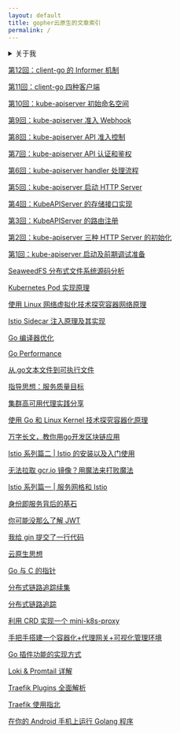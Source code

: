 ```yaml
---
layout: default
title: gopher云原生的文章索引
permalink: /
---
```


<details>

<summary>关于我</summary><br>

<ul>
  <li>Email ：<a href="mailto:zoujh99@qq.com">zoujh99@qq.com</a></li>
  <li>GitHub ：<a href="https://github.com/togettoyou">https://github.com/togettoyou</a></li>
  <li>微信公众号 ：gopher云原生</li>
</ul>

<p><img src="https://user-images.githubusercontent.com/55381228/224645371-85fa0552-108b-4648-8dc8-79663c09fd34.png" width="300px" /></p>

</details><p></p>

[第12回：client-go 的 Informer 机制](https://mp.weixin.qq.com/s/zWEwwNcKBNiC01kmVZbj8Q)

[第11回：client-go 四种客户端](https://mp.weixin.qq.com/s/WHRVAVARxnWqU47Y9ydcrA)

[第10回：kube-apiserver 初始命名空间](https://mp.weixin.qq.com/s/LeReUQqYbAnC3xxcdiHG_w)

[第9回：kube-apiserver 准入 Webhook](https://mp.weixin.qq.com/s/uFrxQOX4C8SFH01Ys2H8Wg)

[第8回：kube-apiserver API 准入控制](https://mp.weixin.qq.com/s/tosna4E1DV5VriP0IkMqgQ)

[第7回：kube-apiserver API 认证和鉴权](https://mp.weixin.qq.com/s/H61V0hmWZTt7tFDL-vXG2Q)

[第6回：kube-apiserver handler 处理流程](https://mp.weixin.qq.com/s/irzVgyCguwJUfOcoM4jUPg)

[第5回：kube-apiserver 启动 HTTP Server](https://mp.weixin.qq.com/s/r61a2Jg7IgPqgZme05VUwQ)

[第4回：KubeAPIServer 的存储接口实现](https://mp.weixin.qq.com/s/L0DI_w-dVWxiHoSBnPUUtg)

[第3回：KubeAPIServer 的路由注册](https://mp.weixin.qq.com/s/mbbNEnx_yhJKlzu3TvLh4A)

[第2回：kube-apiserver 三种 HTTP Server 的初始化](https://mp.weixin.qq.com/s/q5lS_NJrCzZ3EtCGUEXpBw)

[第1回：kube-apiserver 启动及前期调试准备](https://mp.weixin.qq.com/s/eSFkynovoluCLqhNUxR2uw)

[SeaweedFS 分布式文件系统源码分析](https://mp.weixin.qq.com/s/apkJ1fG7jwdlC6D4KH0Dkw)

[Kubernetes Pod 实现原理](https://mp.weixin.qq.com/s/b8Ohs8Z-HRMajAas1GkTvg)

[使用 Linux 网络虚拟化技术探究容器网络原理](https://mp.weixin.qq.com/s/aXotIih1RkpyDTaokJjGPw)

[Istio Sidecar 注入原理及其实现](https://mp.weixin.qq.com/s/XABVBH29GQX2ABdfIlKrnw)

[Go 编译器优化](https://mp.weixin.qq.com/s/eWM9AvG1qXnMWF4qIwhnVQ)

[Go Performance](https://mp.weixin.qq.com/s/mTHBJrseyWmEBxgPaqQJtw)

[从.go文本文件到可执行文件](https://mp.weixin.qq.com/s/V5wAZcTbunU3HdS1xaWavQ)

[指导思想：服务质量目标](https://mp.weixin.qq.com/s/BmiS_lQqnZwhFmQDJMWtYA)

[集群高可用代理实践分享](https://mp.weixin.qq.com/s/ldw-TroDklazh04aiLVwoA)

[使用 Go 和 Linux Kernel 技术探究容器化原理](https://mp.weixin.qq.com/s/BBIrbdPd0uRafEy81WYq2g)

[万字长文，教你用go开发区块链应用](https://mp.weixin.qq.com/s/yDmGwfRjXxDJfgv1d0p3Ig)

[Istio 系列篇二 \| Istio 的安装以及入门使用](https://mp.weixin.qq.com/s/DqZkK8in4XXUTMen16K1hg)

[无法拉取 gcr.io 镜像？用魔法来打败魔法](https://mp.weixin.qq.com/s/Vt0FRTx1PsoYFdLa0QZzWw)

[Istio 系列篇一 \| 服务网格和 Istio](https://mp.weixin.qq.com/s/gJA0sgNPwY95H8vyjjCIUw)

[身份即服务背后的基石](https://mp.weixin.qq.com/s/gbHCVlwzu29JJN9wInaW0Q)

[你可能没那么了解 JWT](https://mp.weixin.qq.com/s/BAv62gfVMpriJNWdPcbPuw)

[我给 gin 提交了一行代码](https://mp.weixin.qq.com/s/LoY0n1BV3vomoeBEpfGX9w)

[云原生思想](https://mp.weixin.qq.com/s/H__pRS844SJSPiYfCqzozA)

[Go 与 C 的指针](https://mp.weixin.qq.com/s/7vrAXh3frbMT_qzUo4deKw)

[分布式链路追踪续集](https://mp.weixin.qq.com/s/lriEqTo6-f8Kn1yXeGyP5Q)

[分布式链路追踪](https://mp.weixin.qq.com/s/zeXTZ96YtrLLOeUlQH-AXg)

[利用 CRD 实现一个 mini-k8s-proxy](https://mp.weixin.qq.com/s/SXF8OX_i4FBqBI2BZCfaoQ)

[手把手搭建一个容器化+代理网关+可视化管理环境](https://mp.weixin.qq.com/s/ZVqio9qwanxwv0iN0HNqGA)

[Go 插件功能的实现方式](https://mp.weixin.qq.com/s/7yC1WFoIHtzKOZ5M-kz0PQ)

[Loki & Promtail 详解](https://mp.weixin.qq.com/s/qwv_4Q-QvxXBo7Qkt-Mqvw)

[Traefik Plugins 全面解析](https://mp.weixin.qq.com/s/ftxq44airqId0AYFN-3nww)

[Traefik 使用指北](https://mp.weixin.qq.com/s/gyHj14ysX2mi6PsliA2Y1A)

[在你的 Android 手机上运行 Golang 程序](https://mp.weixin.qq.com/s/-PLlqdkN9VRetGqv6sx6nQ)
